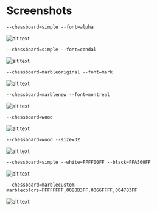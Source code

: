 
# Screenshots

```
--chessboard=simple --font=alpha
```

![alt text](eschecs500a.png)

```
--chessboard=simple --font=condal
```

![alt text](eschecs500b.png)

```
--chessboard=marbleoriginal --font=mark
```

![alt text](eschecs500c.png)

```
--chessboard=marblenew --font=montreal
```

![alt text](eschecs500d.png)

```
--chessboard=wood
```

![alt text](eschecs500e.png)

```
--chessboard=wood --size=32
```

![alt text](eschecs500f.png)

```
--chessboard=simple --white=FFFF00FF --black=FFA500FF
```

![alt text](eschecs510b.png)

```
--chessboard=marblecustom --marblecolors=FFFFFFFF,0080B3FF,0066FFFF,0047B3FF
```

![alt text](eschecs510a.png)
